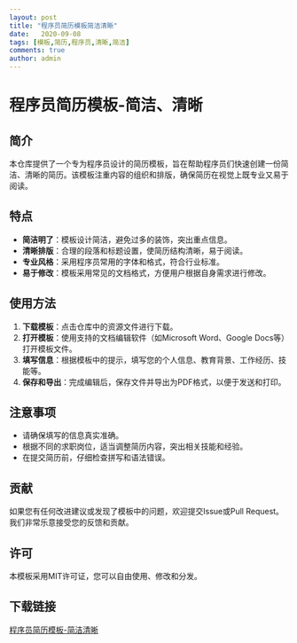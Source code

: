 ```yaml
---
layout: post
title: "程序员简历模板简洁清晰"
date:   2020-09-08
tags: [模板,简历,程序员,清晰,简洁]
comments: true
author: admin
---
```

# 程序员简历模板-简洁、清晰

## 简介

本仓库提供了一个专为程序员设计的简历模板，旨在帮助程序员们快速创建一份简洁、清晰的简历。该模板注重内容的组织和排版，确保简历在视觉上既专业又易于阅读。

## 特点

- **简洁明了**：模板设计简洁，避免过多的装饰，突出重点信息。
- **清晰排版**：合理的段落和标题设置，使简历结构清晰，易于阅读。
- **专业风格**：采用程序员常用的字体和格式，符合行业标准。
- **易于修改**：模板采用常见的文档格式，方便用户根据自身需求进行修改。

## 使用方法

1. **下载模板**：点击仓库中的资源文件进行下载。
2. **打开模板**：使用支持的文档编辑软件（如Microsoft Word、Google Docs等）打开模板文件。
3. **填写信息**：根据模板中的提示，填写您的个人信息、教育背景、工作经历、技能等。
4. **保存和导出**：完成编辑后，保存文件并导出为PDF格式，以便于发送和打印。

## 注意事项

- 请确保填写的信息真实准确。
- 根据不同的求职岗位，适当调整简历内容，突出相关技能和经验。
- 在提交简历前，仔细检查拼写和语法错误。

## 贡献

如果您有任何改进建议或发现了模板中的问题，欢迎提交Issue或Pull Request。我们非常乐意接受您的反馈和贡献。

## 许可

本模板采用MIT许可证，您可以自由使用、修改和分发。

## 下载链接

[程序员简历模板-简洁清晰](https://pan.quark.cn/s/d9cc68eff0a4)
